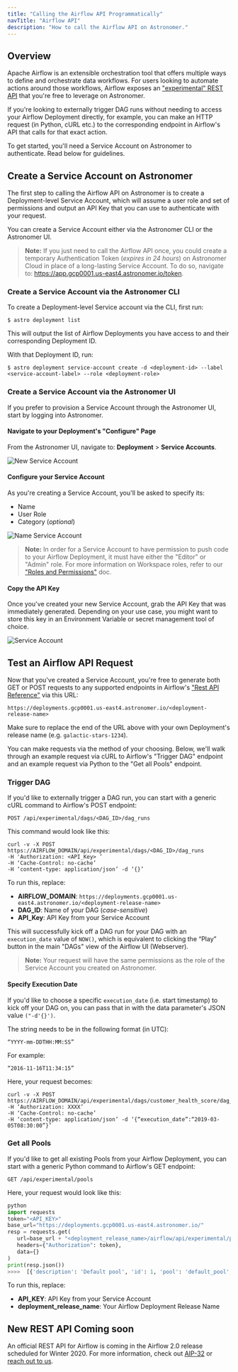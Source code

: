```yaml
---
title: "Calling the Airflow API Programmatically"
navTitle: "Airflow API"
description: "How to call the Airflow API on Astronomer."
---
```


## Overview

Apache Airflow is an extensible orchestration tool that offers multiple ways to define and orchestrate data workflows. For users looking to automate actions around those workflows, Airflow exposes an ["experimental" REST API](https://airflow.apache.org/docs/stable/rest-api-ref.html) that you're free to leverage on Astronomer.

If you're looking to externally trigger DAG runs without needing to access your Airflow Deployment directly, for example, you can make an HTTP request (in Python, cURL etc.) to the corresponding endpoint in Airflow's API that calls for that exact action.

To get started, you'll need a Service Account on Astronomer to authenticate. Read below for guidelines.

## Create a Service Account on Astronomer

The first step to calling the Airflow API on Astronomer is to create a Deployment-level Service Account, which will assume a user role and set of permissions and output an API Key that you can use to authenticate with your request.

You can create a Service Account either via the Astronomer CLI or the Astronomer UI.

> **Note:** If you just need to call the Airflow API once, you could create a temporary Authentication Token (_expires in 24 hours_) on Astronomer Cloud in place of a long-lasting Service Account. To do so, navigate to: https://app.gcp0001.us-east4.astronomer.io/token.

### Create a Service Account via the Astronomer CLI

To create a Deployment-level Service account via the CLI, first run:

```
$ astro deployment list
```

This will output the list of Airflow Deployments you have access to and their corresponding Deployment ID.

With that Deployment ID, run:

```
$ astro deployment service-account create -d <deployment-id> --label <service-account-label> --role <deployment-role>
```

### Create a Service Account via the Astronomer UI

If you prefer to provision a Service Account through the Astronomer UI, start by logging into Astronomer.

#### Navigate to your Deployment's "Configure" Page

From the Astronomer UI, navigate to: **Deployment** > **Service Accounts**.

![New Service Account](https://assets2.astronomer.io/main/docs/ci-cd/ci-cd-new-service-account.png)

#### Configure your Service Account

As you're creating a Service Account, you'll be asked to specify its:

- Name
- User Role
- Category (_optional_)

![Name Service Account](https://assets2.astronomer.io/main/docs/ci-cd/ci-cd-name-service-account.png)

> **Note:** In order for a Service Account to have permission to push code to your Airflow Deployment, it must have either the "Editor" or "Admin" role. For more information on Workspace roles, refer to our ["Roles and Permissions"](/docs/cloud/stable/manage-astronomer/workspace-permissions/) doc.

#### Copy the API Key

Once you've created your new Service Account, grab the API Key that was immediately generated. Depending on your use case, you might want to store this key in an Environment Variable or secret management tool of choice.

![Service Account](https://assets2.astronomer.io/main/docs/ci-cd/ci-cd-api-key.png)


## Test an Airflow API Request

Now that you've created a Service Account, you're free to generate both GET or POST requests to any supported endpoints in Airflow's ["Rest API Reference"](https://airflow.apache.org/docs/stable/rest-api-ref.html) via this URL:

```
https://deployments.gcp0001.us-east4.astronomer.io/<deployment-release-name>
```

Make sure to replace the end of the URL above with your own Deployment's release name (e.g. `galactic-stars-1234`).

You can make requests via the method of your choosing. Below, we'll walk through an example request via cURL to Airflow's "Trigger DAG" endpoint and an example request via Python to the "Get all Pools" endpoint.

### Trigger DAG

If you'd like to externally trigger a DAG run, you can start with a generic cURL command to Airflow's POST endpoint: 

```
POST /api/experimental/dags/<DAG_ID>/dag_runs
```

This command would look like this:

```
curl -v -X POST
https://AIRFLOW_DOMAIN/api/experimental/dags/<DAG_ID>/dag_runs
-H 'Authorization: <API_Key> ’
-H ‘Cache-Control: no-cache’
-H ‘content-type: application/json’ -d ‘{}’
```

To run this, replace:

- **AIRFLOW_DOMAIN**: `https://deployments.gcp0001.us-east4.astronomer.io/<deployment-release-name>`
- **DAG_ID**: Name of your DAG (_case-sensitive_)
- **API_Key**: API Key from your Service Account

This will successfully kick off a DAG run for your DAG with an `execution_date` value of `NOW()`, which is equivalent to clicking the “Play” button in the main "DAGs" view of the Airflow UI (Webserver).

> **Note:** Your request will have the same permissions as the role of the Service Account you created on Astronomer.

#### Specify Execution Date

If you'd like to choose a specific `execution_date` (i.e. start timestamp) to kick off your DAG on, you can pass that in with the data parameter's JSON value `("-d'{}')`.

The string needs to be in the following format (in UTC):

```
“YYYY-mm-DDTHH:MM:SS”
```

For example:

```
“2016-11-16T11:34:15”
```

Here, your request becomes:

```
curl -v -X POST
https://AIRFLOW_DOMAIN/api/experimental/dags/customer_health_score/dag_runs
-H ‘Authorization: XXXX’
-H ‘Cache-Control: no-cache’
-H ‘content-type: application/json’ -d ‘{“execution_date”:“2019-03-05T08:30:00”}’
```

### Get all Pools

If you'd like to get all existing Pools from your Airflow Deployment, you can start with a generic Python command to Airflow's GET endpoint: 

```
GET /api/experimental/pools
```

Here, your request would look like this:

```python
python
import requests
token="<API_KEY>"
base_url="https://deployments.gcp0001.us-east4.astronomer.io/"
resp = requests.get(
   url=base_url + "<deployment_release_name>/airflow/api/experimental/pools",
   headers={"Authorization": token},
   data={}
)
print(resp.json())
>>>>  [{'description': 'Default pool', 'id': 1, 'pool': 'default_pool', 'slots': 128}]
```

To run this, replace:

- **API_KEY**: API Key from your Service Account
- **deployment_release_name**: Your Airflow Deployment Release Name

## New REST API Coming soon

An official REST API for Airflow is coming in the Airflow 2.0 release scheduled for Winter 2020. For more information, check out [AIP-32](https://cwiki.apache.org/confluence/display/AIRFLOW/AIP-32%3A+Airflow+REST+API) or [reach out to us](https://support.astronomer.io).